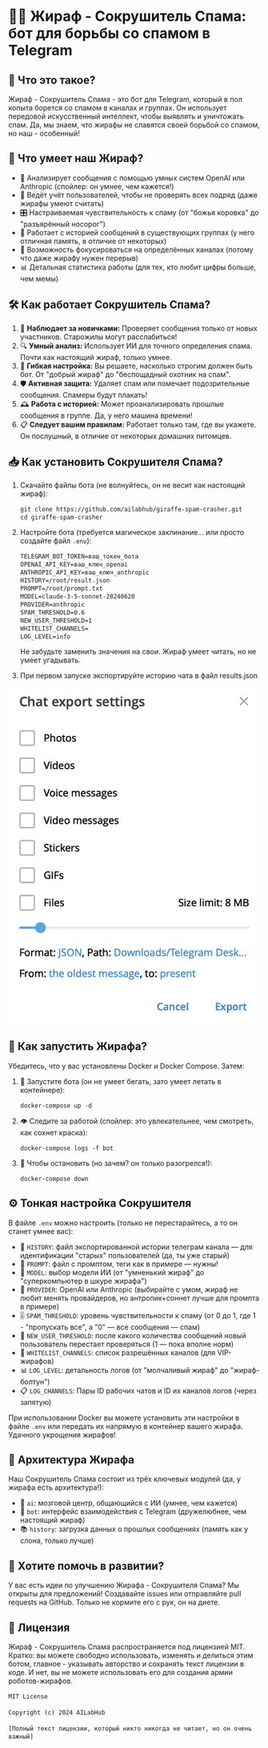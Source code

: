 # 🦒💨 Жираф - Сокрушитель Спама: бот для борьбы со спамом в Telegram

## 🤔 Что это такое?

Жираф - Сокрушитель Спама - это бот для Telegram, который в пол копыта борется со спамом в каналах и группах. Он использует передовой искусственный интеллект, чтобы выявлять и уничтожать спам. Да, мы знаем, что жирафы не славятся своей борьбой со спамом, но наш - особенный!

## 🚀 Что умеет наш Жираф?

- 🧠 Анализирует сообщения с помощью умных систем OpenAI или Anthropic (спойлер: он умнее, чем кажется!)
- 💾 Ведёт учёт пользователей, чтобы не проверять всех подряд (даже жирафы умеют считать)
- 🎛️ Настраиваемая чувствительность к спаму (от "божья коровка" до "разъярённый носорог")
- 📜 Работает с историей сообщений в существующих группах (у него отличная память, в отличие от некоторых)
- 🎯 Возможность фокусироваться на определённых каналах (потому что даже жирафу нужен перерыв)
- 📊 Детальная статистика работы (для тех, кто любит цифры больше, чем мемы)

## 🛠️ Как работает Сокрушитель Спама?

1. 👀 **Наблюдает за новичками:** Проверяет сообщения только от новых участников. Старожилы могут расслабиться!
2. 🔍 **Умный анализ:** Использует ИИ для точного определения спама. Почти как настоящий жираф, только умнее.
3. 🔧 **Гибкая настройка:** Вы решаете, насколько строгим должен быть бот. От "добрый жираф" до "беспощадный охотник на спам".
4. 🛡️ **Активная защита:** Удаляет спам или помечает подозрительные сообщения. Спамеры будут плакать!
5. 🕰️ **Работа с историей:** Может проанализировать прошлые сообщения в группе. Да, у него машина времени!
6. 📋 **Следует вашим правилам:** Работает только там, где вы укажете. Он послушный, в отличие от некоторых домашних питомцев.

## 📥 Как установить Сокрушителя Спама?

1. Скачайте файлы бота (не волнуйтесь, он не весит как настоящий жираф):
   ```
   git clone https://github.com/ailabhub/giraffe-spam-crasher.git
   cd giraffe-spam-crasher
   ```

2. Настройте бота (требуется магическое заклинание... или просто создайте файл `.env`):
   ```
   TELEGRAM_BOT_TOKEN=ваш_токен_бота
   OPENAI_API_KEY=ваш_ключ_openai
   ANTHROPIC_API_KEY=ваш_ключ_anthropic
   HISTORY=/root/result.json
   PROMPT=/root/prompt.txt
   MODEL=claude-3-5-sonnet-20240620
   PROVIDER=anthropic
   SPAM_THRESHOLD=0.6
   NEW_USER_THRESHOLD=1
   WHITELIST_CHANNELS=
   LOG_LEVEL=info
   ```
   Не забудьте заменить значения на свои. Жираф умеет читать, но не умеет угадывать.

3. При первом запуске экспортируйте историю чата в файл results.json
   
![alt text](image.png)

## 🚀 Как запустить Жирафа?

Убедитесь, что у вас установлены Docker и Docker Compose. Затем:

1. 🏁 Запустите бота (он не умеет бегать, зато умеет летать в контейнере):
   ```
   docker-compose up -d
   ```

2. 👁️ Следите за работой (спойлер: это увлекательнее, чем смотреть, как сохнет краска):
   ```
   docker-compose logs -f bot
   ```

3. 🛑 Чтобы остановить (но зачем? он только разогрелся!):
   ```
   docker-compose down
   ```

## ⚙️ Тонкая настройка Сокрушителя

В файле `.env` можно настроить (только не перестарайтесь, а то он станет умнее вас):

- 📜 `HISTORY`: файл экспортированной истории телеграм канала — для идентификации "старых" пользователей (да, ты уже старый) 
- 📝 `PROMPT`: файл с промптом, теги как в примере — нужны! 
- 🤖 `MODEL`: выбор модели ИИ (от "умненький жираф" до "суперкомпьютер в шкуре жирафа") 
- 🏢 `PROVIDER`: OpenAI или Anthropic (выбирайте с умом, жираф не любит менять провайдеров, но антропик+соннет лучше для промпта в примере)
- 🎚️ `SPAM_THRESHOLD`: уровень чувствительности к спаму (от 0 до 1, где 1 - "пропускать все", а "0" — все сообщения — спам)
- 🔢 `NEW_USER_THRESHOLD`: после какого количества сообщений новый пользователь перестает проверяться (1 — пока вполне норм)
- 📢 `WHITELIST_CHANNELS`: список разрешённых каналов (для VIP-жирафов)
- 📊 `LOG_LEVEL`: детальность логов (от "молчаливый жираф" до "жираф-болтун")
- 📋 `LOG_CHANNELS`: Пары ID рабочих чатов и ID их каналов логов (через запятую)

При использовании Docker вы можете установить эти настройки в файле `.env` или передать их напрямую в контейнер вашего жирафа. Удачного укрощения жирафов!

## 🧩 Архитектура Жирафа

Наш Сокрушитель Спама состоит из трёх ключевых модулей (да, у жирафа есть архитектура!):
- 🧠 `ai`: мозговой центр, общающийся с ИИ (умнее, чем кажется)
- 🤖 `bot`: интерфейс взаимодействия с Telegram (дружелюбнее, чем настоящий жираф)
- 📚 `history`: загрузка данных о прошлых сообщениях (память как у слона, только лучше)

## 🤝 Хотите помочь в развитии?

У вас есть идеи по улучшению Жирафа - Сокрушителя Спама? Мы открыты для предложений! Создавайте issues или отправляйте pull requests на GitHub. Только не кормите его с рук, он на диете.

## 📄 Лицензия

Жираф - Сокрушитель Спама распространяется под лицензией MIT. Кратко: вы можете свободно использовать, изменять и делиться этим ботом, главное - указывать авторство и сохранять текст лицензии в коде. И нет, вы не можете использовать его для создания армии роботов-жирафов.

```
MIT License

Copyright (c) 2024 AILabHub

[Полный текст лицензии, который никто никогда не читает, но он очень важный]
```
